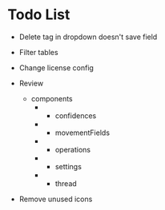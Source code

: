 # Todo List

* Delete tag in dropdown doesn't save field

* Filter tables
* Change license config
* Review
    * components
        * - confidences
        * - movementFields
        * - operations
        * - settings
        * - thread
* Remove unused icons
